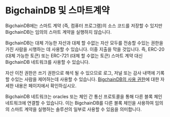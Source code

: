 <!--
Copyright © 2020 Interplanetary Database Association e.V.,
BigchainDB and IPDB software contributors.
SPDX-License-Identifier: (Apache-2.0 AND CC-BY-4.0)
Code is Apache-2.0 and docs are CC-BY-4.0
-->

BigchainDB 및 스마트계약
==============================

BigchainDB에는 스마트 계약 (즉, 컴퓨터 프로그램)의 소스 코드를 저장할 수 있지만 BigchainDB는 임의의 스마트 계약을 실행하지 않습니다.

BigchainDB는 대체 가능한 자산과 대체 할 수없는 자산 모두를 전송할 수있는 권한을 가진 사람을 시행하는 데 사용할 수 있습니다. 이중 지출을 막을 것입니다. 즉, ERC-20 (대체 가능한 토큰) 또는 ERC-721 (대체 할 수없는 토큰) 스마트 계약 대신 BigchainDB 네트워크를 사용할 수 있습니다.

자산 이전 권한은 쓰기 권한으로 해석 될 수 있으므로 로그, 저널 또는 감사 내역에 기록 할 수있는 사람을 제어하는데 사용할 수 있습니다. [BigchainDB의 사용 권한](https://github.com/bigchaindb/bigchaindb/blob/master/docs/root/source/korean/permissions-ko.md)에 대한 자세한 내용은 페이지에서 확인하십시오.

BigchainDB 네트워크는 oracles 또는 체인 간 통신 프로토콜을 통해 다른 블록 체인 네트워크에 연결할 수 있습니다. 이는 BigchainDB를 다른 블록 체인을 사용하여 임의의 스마트 계약을 실행하는 솔루션의 일부로 사용할 수 있음을 의미합니다.

